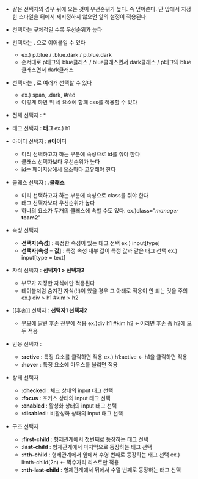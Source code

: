 - 같은 선택자의 경우 뒤에 오는 것이 우선순위가 높다. 즉 덮어쓴다. 단 앞에서 지정한 스타일을 뒤에서 재지정하지 않으면 앞의 설정이 적용된다
- 선택자는 구체적일 수록 우선순위가 높다
- 선택자는 . 으로 이어붙일 수 있다
	- ex.) p.blue / .blue.dark / p.blue.dark
	- 순서대로 p태그의 blue클래스 / blue클래스면서 dark클래스 / p태그의 blue클래스면서 dark클래스
- 선택자는 , 로 여러개 선택할 수 있다
	- ex.) span, .dark, \#red
	- 이렇게 하면 위 세 요소에 함께 css를 적용할 수 있다

- 전체 선택자 : **\***

- 태그 선택자 : **태그**
	ex.) h1

- 아이디 선택자 : **\#아이디**
	- 미리 선택하고자 하는 부분에 속성으로 id를 줘야 한다
	- 클래스 선택자보다 우선순위가 높다
	- id는 페이지상에서 요소마다 고유해야 한다

- 클래스 선택자 : **.클래스**
	- 미리 선택하고자 하는 부분에 속성으로 class를 줘야 한다
	- 태그 선택자보다 우선순위가 높다
	- 하나의 요소가 두개의 클래스에 속할 수도 있다. 
		ex.)class="*manager* **team2**"

- 속성 선택자
	- **선택자\[속성\]** : 특정한 속성이 있는 태그 선택
		ex.) input\[type\]
	- **선택자\[속성 = 값\]** : 특정 속성 내부 값이 특정 값과 같은 태그 선택
		ex.) input\[type = text\]

- 자식 선택자 : **선택자1 > 선택자2**
	- 부모가 지정한 자식에만 적용된다
	- 테이블처럼 숨겨진 자식(!!)이 있을 경우 그 아래로 적용이 안 되는 것을 주의
	ex.) div > h1
		\#kim > h2

- [[후손]] 선택자 : **선택자1 선택자2**
	- 부모에 딸린 후손 전부에 적용
	ex.)div h1
		\#kim h2 ←이러면 후손 중 h2에 모두 적용

- 반응 선택자 : 
	- **:active** : 특정 요소를 클릭하면 적용
		ex.) h1:active ← h1을 클릭하면 적용
	- **:hover** : 특정 요소에 마우스를 올리면 적용

- 상태 선택자
	- **:checked** : 체크 상태의 input 태그 선택
	- **:focus** : 포커스 상태의 input 태그 선택
	- **:enabled** : 활성화 상태의 input 태그 선택
	- **:disabled** : 비활성화 상태의 input 태그 선택

- 구조 선택자
	- **:first-child** : 형제관계에서 첫번째로 등장하는 태그 선택
	- **:last-child** : 형제관계에서 마지막으로 등장하는 태그 선택
	- **:nth-child** : 형제관계에서 앞에서 수영 번째로 등장하는 태그 선택
		ex.) li:nth-child(2n) ← 짝수자리 리스트만 적용
	- **:nth-last-child** : 형제관계에서 뒤에서 수열 번째로 등장하는 태그 선택